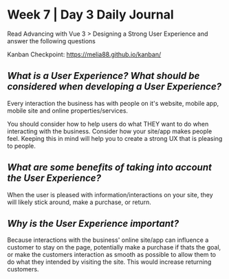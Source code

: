 # Week 7 | Day 3 Daily Journal

Read Advancing with Vue 3 > Designing a Strong User Experience and answer the following questions

Kanban Checkpoint: https://melia88.github.io/kanban/

## *What is a User Experience? What should be considered when developing a User Experience?*
Every interaction the business has with people on it's website, mobile app, mobile site and online properties/services.

You should consider how to help users do what THEY want to do when interacting with the business. Consider how your site/app makes people feel. Keeping this in mind will help you to create a strong UX that is pleasing to people. 

## *What are some benefits of taking into account the User Experience?*
When the user is pleased with information/interactions on your site, they will likely stick around, make a purchase, or return.

## *Why is the User Experience important?*
Because interactions with the business' online site/app can influence a customer to stay on the page, potentially make a purchase if thats the goal, or make the customers interaction as smooth as possible to allow them to do what they intended by visiting the site. This would increase returning customers.






